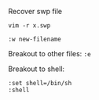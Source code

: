 
Recover swp file
```shell
vim -r x.swp

:w new-filename
```


Breakout to other files:
`:e`

Breakout to shell:

```vim
:set shell=/bin/sh
:shell
```